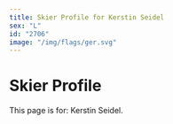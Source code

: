 ```yaml
---
title: Skier Profile for Kerstin Seidel
sex: "L"
id: "2706"
image: "/img/flags/ger.svg" 
---
```


# Skier Profile

This page is for: Kerstin Seidel.
    